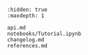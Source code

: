 ```{include} ../README.md

```

```{toctree}
:hidden: true
:maxdepth: 1

api.md
notebooks/Tutorial.ipynb
changelog.md
references.md

```
